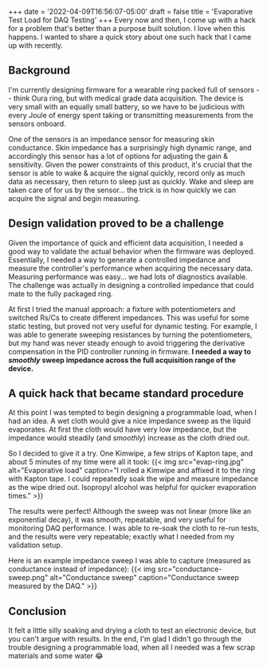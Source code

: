 +++
date = '2022-04-09T16:56:07-05:00'
draft = false
title = 'Evaporative Test Load for DAQ Testing'
+++
Every now and then, I come up with a hack for a problem that's better than a
purpose built solution. I love when this happens. I wanted to share a quick
story about one such hack that I came up with recently.

## Background

I'm currently designing firmware for a wearable ring packed full of sensors --
think Oura ring, but with medical grade data acquisition. The device is very
small with an equally small battery, so we have to be judicious with every
Joule of energy spent taking or transmitting measurements from the sensors
onboard.

One of the sensors is an impedance sensor for measuring skin conductance. Skin
impedance has a surprisingly high dynamic range, and accordingly this sensor
has a lot of options for adjusting the gain & sensitivity. Given the power
constraints of this product, it's crucial that the sensor is able to wake &
acquire the signal quickly, record only as much data as necessary, then return
to sleep just as quickly. Wake and sleep are taken care of for us by the
sensor... the trick is in how quickly we can acquire the signal and begin
measuring.

## Design validation proved to be a challenge

Given the importance of quick and efficient data acquisition, I needed a good
way to validate the actual behavior when the firmware was deployed.
Essentially, I needed a way to generate a controlled impedance and measure the
controller's performance when acquiring the necessary data. Measuring
performance was easy... we had lots of diagnostics available. The challenge was
actually in designing a controlled impedance that could mate to the fully
packaged ring.

At first I tried the manual approach: a fixture with potentiometers and
switched Rs/Cs to create different impedances. This was useful for some static
testing, but proved not very useful for dynamic testing. For example, I was
able to generate sweeping resistances by turning the potentiometers, but my
hand was never steady enough to avoid triggering the derivative compensation in
the PID controller running in firmware. **I needed a way to _smoothly_ sweep
impedance across the full acquisition range of the device.**

## A quick hack that became standard procedure

At this point I was tempted to begin designing a programmable load, when I had
an idea. A wet cloth would give a nice impedance sweep as the liquid
evaporates. At first the cloth would have very low impedance, but the impedance
would steadily (and _smoothly_) increase as the cloth dried out.

So I decided to give it a try. One Kimwipe, a few strips of Kapton tape, and
about 5 minutes of my time were all it took:
{{< img src="evap-ring.jpg" alt="Evaporative load" caption="I rolled a Kimwipe and affixed it to the ring with Kapton tape. I could repeatedly soak the wipe and measure impedance as the wipe dried out. Isopropyl alcohol was helpful for quicker evaporation times." >}}

The results were perfect! Although the sweep was not linear (more like an
exponential decay), it was smooth, repeatable, and very useful for monitoring
DAQ performance. I was able to re-soak the cloth to re-run tests, and the
results were very repeatable; exactly what I needed from my validation setup.

Here is an example impedance sweep I was able to capture (measured as
conductance instead of impedance):
{{< img src="conductance-sweep.png" alt="Conductance sweep" caption="Conductance sweep measured by the DAQ." >}}

## Conclusion

It felt a little silly soaking and drying a cloth to test an electronic device,
but you can't argue with results. In the end, I'm glad I didn't go through the
trouble designing a programmable load, when all I needed was a few scrap
materials and some water 😂
